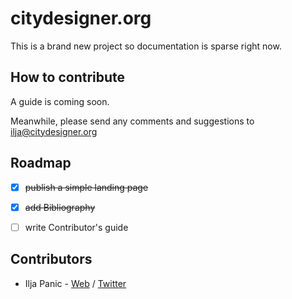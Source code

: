 # citydesigner.org

This is a brand new project so documentation is sparse right now.


## How to contribute

A guide is coming soon.

Meanwhile, please send any comments and suggestions to [ilja@citydesigner.org](mailto:ilja@citydesigner.org)



## Roadmap

- [x] ~~publish a simple landing page~~
- [x] ~~add Bibliography~~
- [ ] write Contributor's guide


## Contributors

- Ilja Panic - [Web](http://iljapanic.me) / [Twitter](http//twitter.com/iljapanic)
